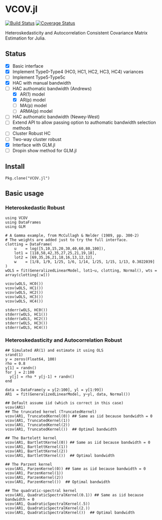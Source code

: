 # VCOV.jl

[![Build Status](https://travis-ci.org/gragusa/VCOV.jl.svg?branch=master)](https://travis-ci.org/gragusa/VCOV.jl)
[![Coverage Status](https://coveralls.io/repos/gragusa/VCOV.jl/badge.png)](https://coveralls.io/r/gragusa/VCOV.jl)

Heteroskedasticity and Autocorrelation Consistent Covariance Matrix Estimation for Julia.

## Status

- [x] Basic interface
- [x] Implement Type0-Type4 (HC0, HC1, HC2, HC3, HC4) variances 
- [ ] Implement Type5-Type5c
- [x] HAC with manual bandwidth
- [ ] HAC authomatic bandwidth (Andrews)
  - [x] AR(1) model
  - [x] AR(p) model
  - [ ] MA(p) model
  - [ ] ARMA(p) model
- [ ] HAC authomatic bandwidth (Newey-West)
- [ ] Extend API to allow passing option to authomatic bandwidth selection methods
- [ ] Cluster Robust HC 
- [ ] Two-way cluster robust
- [x] Interface with GLM.jl
- [ ] Dropin show method for GLM.jl

## Install

```
Pkg.clone("VCOV.jl")
```

## Basic usage

### Heteroskedastic Robust

```
using VCOV
using DataFrames
using GLM

# A Gamma example, from McCullagh & Nelder (1989, pp. 300-2)
# The weights are added just to try the full interface.
clotting = DataFrame(
    u    = log([5,10,15,20,30,40,60,80,100]),
    lot1 = [118,58,42,35,27,25,21,19,18],
    lot2 = [69,35,26,21,18,16,13,12,12],
    w    = [1/8, 1/9, 1/25, 1/6, 1/14, 1/25, 1/15, 1/13, 0.3022039]
)
wOLS = fit(GeneralizedLinearModel, lot1~u, clotting, Normal(), wts = array(clotting[:w]))

vcov(wOLS, HC0())
vcov(wOLS, HC1())
vcov(wOLS, HC2())
vcov(wOLS, HC3())
vcov(wOLS, HC4())

stderr(wOLS, HC0())
stderr(wOLS, HC1())
stderr(wOLS, HC2())
stderr(wOLS, HC3())
stderr(wOLS, HC4())

```

### Heteroskedasticity and Autocorrelation Robust

```
## Simulated AR(1) and estimate it using OLS 
srand(1)
y = zeros(Float64, 100)
rho = 0.8
y[1] = randn()
for j = 2:100
  y[j] = rho * y[j-1] + randn()
end 

data = DataFrame(y = y[2:100], yl = y[1:99])
AR1  = fit(GeneralizedLinearModel, y~yl, data, Normal())

## Default assume iid (which is correct in this case)
vcov(AR1)
## The truncated kernel (TruncatedKernel)
vcov(AR1, TruncatedKernel(0)) ## Same as iid because bandwidth = 0
vcov(AR1, TruncatedKernel(1)) 
vcov(AR1, TruncatedKernel(2))
vcov(AR1, TruncatedKernel())  ## Optimal bandwidth 

## The Bartelett kernel 
vcov(AR1, BartlettKernel(0)) ## Same as iid because bandwidth = 0
vcov(AR1, BartlettKernel(1)) 
vcov(AR1, BartlettKernel(2)) 
vcov(AR1, BartlettKernel())  ## Optimal bandwidth

## The Parzent kernel 
vcov(AR1, ParzenKernel(0)) ## Same as iid because bandwidth = 0
vcov(AR1, ParzenKernel(1)) 
vcov(AR1, ParzenKernel(2)) 
vcov(AR1, ParzenKernel())  ## Optimal bandwidth

## The quadratic-spectral kernel
vcov(AR1, QuadraticSpectralKernel(0.1)) ## Same as iid because bandwidth = 0
vcov(AR1, QuadraticSpectralKernel(.5)) 
vcov(AR1, QuadraticSpectralKernel(2.)) 
vcov(AR1, QuadraticSpectralKernel())  ## Optimal bandwidth

```
